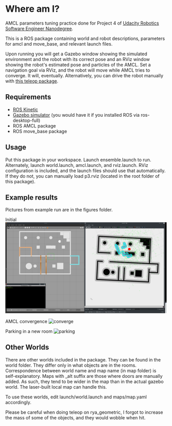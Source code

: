 # Where am I?

AMCL parameters tuning practice done for Project 4 of [Udacity Robotics Software Engineer Nanodegree](https://www.udacity.com/course/robotics-software-engineer--nd209).

This is a ROS package containing world and robot descriptions, parameters for amcl and move_base, and relevant launch files. 

Upon running you will get a Gazebo window showing the simulated environment and the robot with its correct pose and an RViz window showing the robot's estimated pose and particles of the AMCL. Set a navigation goal via RViz, and the robot will move while AMCL tries to converge. It will, eventually. Alternatively, you can drive the robot manually with [this teleop package](https://github.com/ros-teleop/teleop_twist_keyboard).

## Requirements

- [ROS Kinetic](http://wiki.ros.org/kinetic/Installation)
- [Gazebo simulator](http://gazebosim.org/) (you would have it if you installed ROS via ros-desktop-full)
- ROS AMCL package
- ROS move_base package

## Usage

Put this package in your workspace. Launch ensemble.launch to run. Alternately, launch world.launch, amcl.launch, and rviz.launch. RViz configuration is included, and the launch files should use that automatically. If they do not, you can manually load p3.rviz (located in the root folder of this package).

## Example results

Pictures from example run are in the figures folder.

Initial
![init](./figures/00_init.png)

AMCL convergence
![converge](./figures/01_convergence)

Parking in a new room
![parking](./figues/03_parking)

## Other Worlds

There are other worlds included in the package. They can be found in the world folder. They differ only in what objects are in the rooms. Correspondence between world name and map name (in map folder) is self-explanatory. Maps with _alt suffix are those where doors are manually added. As such, they tend to be wider in the map than in the actual gazebo world. The laser-built local map can handle this.

To use these worlds, edit launch/world.launch and maps/map.yaml accordingly.

Please be careful when doing teleop on rya_geometric, I forgot to increase the mass of some of the objects, and they would wobble when hit.
